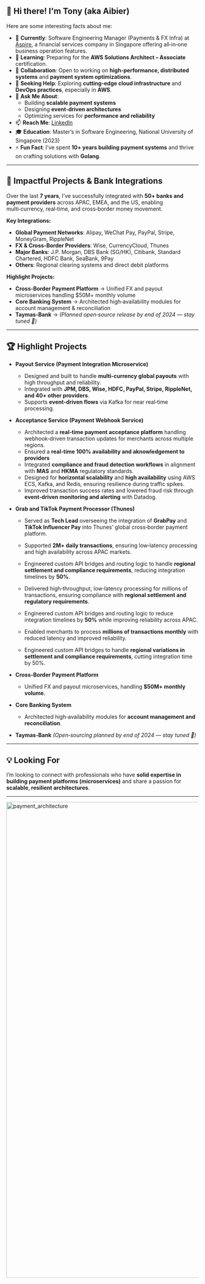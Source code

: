 ## 👋 Hi there! I'm Tony (aka Aibier)

Here are some interesting facts about me:

- 🔭 **Currently**: Software Engineering Manager (Payments & FX Infra) at [Aspire](https://weaspire.com/), a financial services company in Singapore offering all‑in‑one business operation features.  
- 🌱 **Learning**: Preparing for the **AWS Solutions Architect – Associate** certification.  
- 👯 **Collaboration**: Open to working on **high‑performance, distributed systems** and **payment system optimizations**.  
- 🤔 **Seeking Help**: Exploring **cutting‑edge cloud infrastructure** and **DevOps practices**, especially in **AWS**.  
- 💬 **Ask Me About**:  
  - Building **scalable payment systems**  
  - Designing **event‑driven architectures**  
  - Optimizing services for **performance and reliability**  
- 📫 **Reach Me**: [LinkedIn](https://www.linkedin.com/in/tony007/)  
- 🎓 **Education**: Master’s in Software Engineering, National University of Singapore (2023)  
- ⚡ **Fun Fact**: I’ve spent **10+ years building payment systems** and thrive on crafting solutions with **Golang**.  

---

## 🚀 Impactful Projects & Bank Integrations  

Over the last **7 years**, I’ve successfully integrated with **50+ banks and payment providers** across APAC, EMEA, and the US, enabling multi‑currency, real‑time, and cross‑border money movement.  

**Key Integrations:**  
- **Global Payment Networks**: Alipay, WeChat Pay, PayPal, Stripe, MoneyGram, RippleNet  
- **FX & Cross‑Border Providers**: Wise, CurrencyCloud, Thunes  
- **Major Banks**: J.P. Morgan, DBS Bank (SG/HK), Citibank, Standard Chartered, HDFC Bank, SeaBank, 9Pay  
- **Others**: Regional clearing systems and direct debit platforms  

**Highlight Projects:**  
- **Cross‑Border Payment Platform** → Unified FX and payout microservices handling $50M+ monthly volume  
- **Core Banking System** → Architected high‑availability modules for account management & reconciliation  
- **Taymas‑Bank** → *(Planned open‑source release by end of 2024 — stay tuned 👀)*  

---

## 🏆 Highlight Projects  

- **Payout Service (Payment Integration Microservice)**  
  - Designed and built to handle **multi‑currency global payouts** with high throughput and reliability.  
  - Integrated with **JPM, DBS, Wise, HDFC, PayPal, Stripe, RippleNet, and 40+ other providers**.  
  - Supports **event‑driven flows** via Kafka for near real‑time processing.  

- **Acceptance Service (Payment Webhook Service)**  
  - Architected a **real‑time payment acceptance platform** handling webhook‑driven transaction updates for merchants across multiple regions.  
  - Ensured a **real‑time 100% availability and aknowledgement to providers** 
  - Integrated **compliance and fraud detection workflows** in alignment with **MAS** and **HKMA** regulatory standards.  
  - Designed for **horizontal scalability** and **high availability** using AWS ECS, Kafka, and Redis, ensuring resilience during traffic spikes.  
  - Improved transaction success rates and lowered fraud risk through **event‑driven monitoring and alerting** with Datadog.  
  

- **Grab and TikTok Payment Processor (Thunes)**   
  - Served as **Tech Lead** overseeing the integration of **GrabPay** and **TikTok Influencer Pay** into Thunes’ global cross‑border payment platform.   
  - Supported **2M+ daily transactions**, ensuring low‑latency processing and high availability across APAC markets.  
  - Engineered custom API bridges and routing logic to handle **regional settlement and compliance requirements**, reducing integration timelines by **50%**.  
  - Delivered high‑throughput, low‑latency processing for millions of transactions, ensuring compliance with **regional settlement and regulatory requirements**.  
  - Engineered custom API bridges and routing logic to reduce integration timelines by **50%** while improving reliability across APAC.  
 
  - Enabled merchants to process **millions of transactions monthly** with reduced latency and improved reliability.  
  - Engineered custom API bridges to handle **regional variations in settlement and compliance requirements**, cutting integration time by 50%.  

- **Cross‑Border Payment Platform**  
  - Unified FX and payout microservices, handling **$50M+ monthly volume**.  

- **Core Banking System**  
  - Architected high‑availability modules for **account management and reconciliation**.  

- **Taymas‑Bank** *(Open‑sourcing planned by end of 2024 — stay tuned 👀)*  

---

## 💡 Looking For  

I’m looking to connect with professionals who have **solid expertise in building payment platforms (microservices)** and share a passion for **scalable, resilient architectures**.  

---

<img width="1247" alt="payment_architecture" src="https://github.com/user-attachments/assets/fa07a085-1485-4aa9-b20f-afb8b8e4243d">
